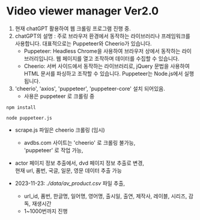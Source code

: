 # Video viewer manager Ver2.0

1. 현재 chatGPT 활용하여 웹 크롤링 프로그램 진행 중.
2. chatGPT의 설명 : 주로 브라우저 환경에서 동작하는 라이브러리나 프레임워크를 사용합니다. 대표적으로는 Puppeteer와 Cheerio가 있습니다.
	- Puppeteer: Headless Chrome을 사용하여 브라우저 상에서 동작하는 라이브러리입니다. 웹 페이지를 열고 조작하며 데이터를 수집할 수 있습니다.
	- Cheerio: 서버 사이드에서 동작하는 라이브러리로, jQuery 문법을 사용하여 HTML 문서를 파싱하고 조작할 수 있습니다. Puppeteer는 Node.js에서 실행됩니다.
3. 'cheerio', 'axios', 'puppeteer', 'puppeteer-core' 설치 되어있음.
	- 사용은 puppeteer 로 크롤링 중

```
npm install

node puppeteer.js
```

- scrape.js 파일은 cheerio 크롤링 (임시)
	- avdbs.com 사이트는 'cheerio' 로 크롤링 불가능,  
  'puppeteer' 로 작업 가능,

- actor 페이지 정보 추출에서, dvd 페이지 정보 추출로 변경,  
  현재 url, 품번, 국글, 일문, 영문 데이터 추출 가능

- 2023-11-23: *./data/av_product.csv* 파일 추출,  
	- url_id, 품번, 한글명, 일어명, 영어명, 출시일, 출연, 제작사, 레이블, 시리즈, 감독, 재생시간
	- 1~1000번까지 진행